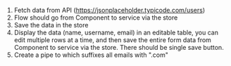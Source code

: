 1. Fetch data from API (https://jsonplaceholder.typicode.com/users)
2. Flow should go from Component to service via the store
3. Save the data in the store
4. Display the data (name, username, email) in an editable table, you can edit multiple rows at a time, and then save the entire form data from Component to service via the store. There should be single save button.
5. Create a pipe to which suffixes all emails with ".com"